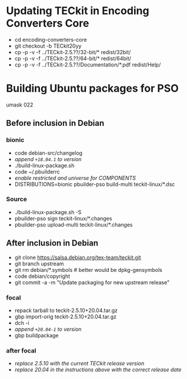 # Updating TECkit in Encoding Converters Core

- cd encoding-converters-core
- git checkout -b TECkit20yy
- cp -p -v -f ../TECkit-2.5.??/32-bit/* redist/32bit/
- cp -p -v -f ../TECkit-2.5.??/64-bit/* redist/64bit/
- cp -p -v -f ../TECkit-2.5.??/Documentation/*.pdf redist/Help/

# Building Ubuntu packages for PSO

umask 022

## Before inclusion in Debian

### bionic

- code debian-src/changelog
- _append `+18.04.1` to version_
- ./build-linux-package.sh
- code ~/.pbuilderrc
- _enable restricted and universe for COMPONENTS_
- DISTRIBUTIONS=bionic pbuilder-pso build-multi teckit-linux/*.dsc

### Source

- ./build-linux-package.sh -S
- pbuilder-pso sign teckit-linux/*.changes
- pbuilder-pso upload-multi teckit-linux/*.changes

## After inclusion in Debian

- git clone https://salsa.debian.org/tex-team/teckit.git
- git branch upstream
- git rm debian/*.symbols # better would be dpkg-gensymbols
- code debian/copyright
- git commit -a -m "Update packaging for new upstream release"

### focal

- repack tarball to teckit-2.5.10+20.04.tar.gz
- gbp import-orig teckit-2.5.10+20.04.tar.gz
- dch -i
- _append `+20.04-1` to version_
- gbp buildpackage

### after focal

- _replace 2.5.10 with the current TECkit release version_
- _replace 20.04 in the instructions above with the correct release date_
